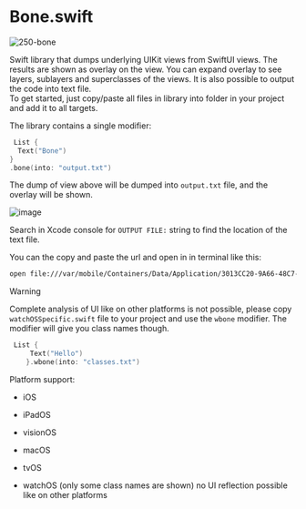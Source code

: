 # Bone.swift

![250-bone](https://github.com/filipvabrousek/Bone/assets/18376136/857e695b-d1ee-410f-a13e-b6d4bc51580d)

Swift library that dumps underlying UIKit views from SwiftUI views.
The results are shown as overlay on the view.
You can expand overlay to see layers, sublayers and superclasses of the views.
It is also possible to output the code into text file.  
To get started, just copy/paste all files in library into folder in your project and add it to all targets.


The library contains a single modifier:

```swift
 List {
  Text("Bone")
}
.bone(into: "output.txt")
```

The dump of view above will be dumped into ```output.txt``` file, and the overlay will be shown.

![image](https://github.com/filipvabrousek/Bone/assets/18376136/acf0014d-b594-4d50-b8f4-1d92489ded9e)

Search in Xcode console for ```OUTPUT FILE:``` string to find the location of the text file.

You can the copy and paste the url and open in in terminal like this:

```sh
open file:///var/mobile/Containers/Data/Application/3013CC20-9A66-48C7-9880-5977FF7D072E/Documents/output.txt
```

> [!WARNING]
> Complete analysis of UI like on other platforms is not possible, please copy ```watchOSSpecific.swift``` file to your project and use the ```wbone``` modifier.
The modifier will give you class names though.
```swift
 List {
     Text("Hello")
    }.wbone(into: "classes.txt")
```

Platform support:
* iOS
* iPadOS
* visionOS
* macOS
* tvOS
  
* watchOS (only some class names are shown) no UI reflection possible like on other platforms







